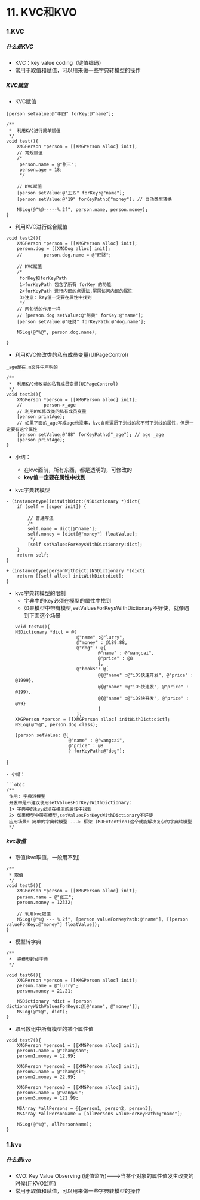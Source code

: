 # 11. KVC和KVO

### 1.KVC

##### 什么是KVC

- KVC：key value coding（键值编码）
- 常用于取值和赋值，可以用来做一些字典转模型的操作

##### KVC赋值

- KVC赋值

```objc
[person setValue:@"李四" forKey:@"name"];
```

```objc
/**
 *  利用KVC进行简单赋值
 */
void test(){
    XMGPerson *person = [[XMGPerson alloc] init];
    // 常规赋值
    /*
     person.name = @"张三";
     person.age = 18;
     */
    
    // KVC赋值
    [person setValue:@"王五" forKey:@"name"];
    [person setValue:@"19" forKeyPath:@"money"]; // 自动类型转换
    
    NSLog(@"%@-----%.2f", person.name, person.money);
}
```

- 利用KVC进行综合赋值

```objc
void test2(){
    XMGPerson *person = [[XMGPerson alloc] init];
    person.dog = [[XMGDog alloc] init];
    //        person.dog.name = @"旺财";
    
    // KVC赋值
    /*
     forKey和forKeyPath
     1>forKeyPath 包含了所有 forKey 的功能
     2>forKeyPath 进行内部的点语法,层层访问内部的属性
     3>注意: key值一定要在属性中找到
     */
    // 两句话的作用一样
    // [person.dog setValue:@"阿黄" forKey:@"name"];
    [person setValue:@"旺财" forKeyPath:@"dog.name"];
    
    NSLog(@"%@", person.dog.name);

}
```

- 利用KVC修改类的私有成员变量(UIPageControl)

```objc
_age是在.m文件中声明的

/**
 *  利用KVC修改类的私有成员变量(UIPageControl)
 */
void test3(){
    XMGPerson *person = [[XMGPerson alloc] init];
    //        person->_age
    // 利用KVC修改类的私有成员变量
    [person printAge];
    // 如果下面的_age写成age也没事，kvc自动遍历下划线的和不带下划线的属性，但是一定要有这个属性
    [person setValue:@"88" forKeyPath:@"_age"]; // age _age
    [person printAge];
}
```

- 小结：
    + 在kvc面前，所有东西，都是透明的，可修改的
    + **key值一定要在属性中找到**


- kvc字典转模型

```objc
- (instancetype)initWithDict:(NSDictionary *)dict{
    if (self = [super init]) {
        
        // 普通写法
        /*
        self.name = dict[@"name"];
        self.money = [dict[@"money"] floatValue];
         */
        [self setValuesForKeysWithDictionary:dict];
    }
    return self;
}

+ (instancetype)personWithDict:(NSDictionary *)dict{
    return [[self alloc] initWithDict:dict];
}
```

- kvc字典转模型的限制
    + 字典中的key必须在模型的属性中找到
    + 如果模型中带有模型,setValuesForKeysWithDictionary不好使，就像遇到下面这个场景
    ```objc
    void test4(){
    NSDictionary *dict = @{
                           @"name" :@"lurry",
                           @"money" : @189.88,
                           @"dog" : @{
                                   @"name" : @"wangcai",
                                   @"price" : @8
                                   },
                           @"books": @[
                                   @{@"name" :@"iOS快速开发", @"price" : @1999},
                                   @{@"name" :@"iOS快速发", @"price" : @199},
                                   @{@"name" :@"iOS快开发", @"price" : @99}
                                   ]
                           };
    XMGPerson *person = [[XMGPerson alloc] initWithDict:dict];
    NSLog(@"%@", person.dog.class);
    
    [person setValue: @{
                        @"name" : @"wangcai",
                        @"price" : @8
                        } forKeyPath:@"dog"];
}
```
- 小结：

```objc
/**
 作用: 字典转模型
 开发中是不建议使用setValuesForKeysWithDictionary:
 1> 字典中的key必须在模型的属性中找到
 2> 如果模型中带有模型,setValuesForKeysWithDictionary不好使
 应用场景: 简单的字典转模型 ---> 框架 (MJExtention)这个就能解决复杂的字典转模型
 */
 ```
 
##### kvc取值
- 取值(kvc取值，一般用不到)
 
```objc
/**
 * 取值
 */
void test5(){
    XMGPerson *person = [[XMGPerson alloc] init];
    person.name = @"张三";
    person.money = 12332;
    
    // 利用kvc取值
    NSLog(@"%@ --- %.2f", [person valueForKeyPath:@"name"], [[person valueForKey:@"money"] floatValue]);
}
```
- 模型转字典

```objc
/**
 *  把模型转成字典
 */

void test6(){
    XMGPerson *person = [[XMGPerson alloc] init];
    person.name = @"lurry";
    person.money = 21.21;
    
    NSDictionary *dict = [person dictionaryWithValuesForKeys:@[@"name", @"money"]];
    NSLog(@"%@", dict);
}
```
- 取出数组中所有模型的某个属性值

```objc
void test7(){
    XMGPerson *person1 = [[XMGPerson alloc] init];
    person1.name = @"zhangsan";
    person1.money = 12.99;
    
    XMGPerson *person2 = [[XMGPerson alloc] init];
    person2.name = @"zhangsi";
    person2.money = 22.99;
    
    XMGPerson *person3 = [[XMGPerson alloc] init];
    person3.name = @"wangwu";
    person3.money = 122.99;
    
    NSArray *allPersons = @[person1, person2, person3];
    NSArray *allPersonName = [allPersons valueForKeyPath:@"name"];
    
    NSLog(@"%@", allPersonName);
}
```


### 1.kvo

##### 什么是kvo

- KVO: Key Value Observing (键值监听)--->当某个对象的属性值发生改变的时候(用KVO监听)
- 常用于取值和赋值，可以用来做一些字典转模型的操作
